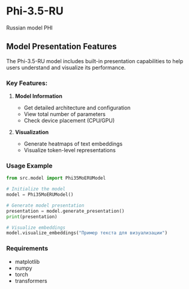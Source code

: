 # Phi-3.5-RU
Russian model PHI

## Model Presentation Features

The Phi-3.5-RU model includes built-in presentation capabilities to help users understand and visualize its performance.

### Key Features:
1. **Model Information**
   - Get detailed architecture and configuration
   - View total number of parameters
   - Check device placement (CPU/GPU)

2. **Visualization**
   - Generate heatmaps of text embeddings
   - Visualize token-level representations

### Usage Example

```python
from src.model import Phi35MoERUModel

# Initialize the model
model = Phi35MoERUModel()

# Generate model presentation
presentation = model.generate_presentation()
print(presentation)

# Visualize embeddings
model.visualize_embeddings("Пример текста для визуализации")
```

### Requirements
- matplotlib
- numpy
- torch
- transformers
